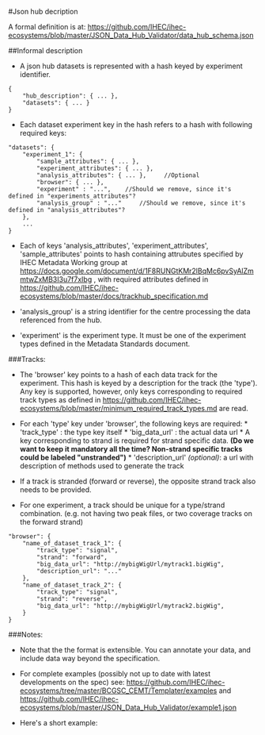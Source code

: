 #Json hub decription 

A formal definition is at: https://github.com/IHEC/ihec-ecosystems/blob/master/JSON_Data_Hub_Validator/data_hub_schema.json

##Informal description

* A json hub datasets is represented with a hash keyed by experiment identifier.

```
{
    "hub_description": { ... },
    "datasets": { ... }
}
```


* Each dataset experiment key in the hash refers to a hash with following required keys:

```
"datasets": {
    "experiment_1": {
        "sample_attributes": { ... },
        "experiment_attributes": { ... },
        "analysis_attributes": { ... },     //Optional
        "browser": { ... },
        "experiment" : "...",    //Should we remove, since it's defined in "experiments_attributes"?
        "analysis_group" : "..."     //Should we remove, since it's defined in "analysis_attributes"?
    },
    ...
}
```

* Each of keys 'analysis_attributes', 'experiment_attributes', 'sample_attributes' points to hash containing attrubutes specified by IHEC Metadata Working group at https://docs.google.com/document/d/1F8RUNGtKMr2lBqMc6pvSyAlZmmtwZxMB3I3u7f7xIbg , with required attributes defined in https://github.com/IHEC/ihec-ecosystems/blob/master/docs/trackhub_specification.md

* 'analysis_group' is a string identifier for the centre processing the data referenced from the hub. 

* 'experiment' is the experiment type. It must be one of the experiment types defined in the Metadata Standards document.


###Tracks:

* The 'browser' key points to a hash of each data track for the experiment. This hash is keyed by a description for the track (the 'type'). Any key is supported, however, only keys corresponding to required track types as defined in https://github.com/IHEC/ihec-ecosystems/blob/master/minimum_required_track_types.md are read. 

* For each 'type' key under 'browser', the following keys are required:
      * 'track_type' : the type key itself
	  * 'big_data_url' : the actual data url
      * A key corresponding to strand is required for strand specific data. **(Do we want to keep it mandatory all the time? Non-strand specific tracks could be labeled "unstranded")**
      * 'description_url' *(optional)*: a url with description of methods used to generate the track

* If a track is stranded (forward or reverse), the opposite strand track also needs to be provided.

* For one experiment, a track should be unique for a type/strand combination. (e.g. not having two peak files, or two coverage tracks on the forward strand)

```
"browser": {
	"name_of_dataset_track_1": {
		"track_type": "signal",
		"strand": "forward",
		"big_data_url": "http://mybigWigUrl/mytrack1.bigWig",
		"description_url": "..."
	},
	"name_of_dataset_track_2": {
		"track_type": "signal",
		"strand": "reverse",
		"big_data_url": "http://mybigWigUrl/mytrack2.bigWig",
	}
}
```


###Notes:

* Note that the the format is extensible. You can annotate your data, and include data way beyond the specification.   

* For complete examples (possibly not up to date with latest developments on the spec) see: https://github.com/IHEC/ihec-ecosystems/tree/master/BCGSC_CEMT/Templater/examples and https://github.com/IHEC/ihec-ecosystems/blob/master/JSON_Data_Hub_Validator/example1.json

* Here's a short example:

